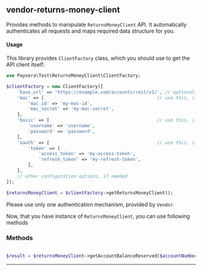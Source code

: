 
## vendor-returns-money-client

Provides methods to manipulate `ReturnsMoneyClient` API.
It automatically authenticates all requests and maps required data structure for you.

#### Usage

This library provides `ClientFactory` class, which you should use to get the API client itself:

```php
use Paysera\Test\ReturnsMoneyClient\ClientFactory;

$clientFactory = new ClientFactory([
    'base_url' => 'https://example.com/accounts/rest/v1/', // optional, in case you need a custom one.
    'mac' => [                                          // use this, if API requires Mac authentication.
        'mac_id' => 'my-mac-id',
        'mac_secret' => 'my-mac-secret',
    ],
    'basic' => [                                        // use this, if API requires Basic authentication.
        'username' => 'username',
        'password' => 'password',
    ],
    'oauth' => [                                        // use this, if API requires OAuth v2 authentication.
        'token' => [
            'access_token' => 'my-access-token',
            'refresh_token' => 'my-refresh-token',
        ],
    ],
    // other configuration options, if needed
]);

$returnsMoneyClient = $clientFactory->getReturnsMoneyClient();
```

Please use only one authentication mechanism, provided by `Vendor`.

Now, that you have instance of `ReturnsMoneyClient`, you can use following methods
### Methods

    



```php

$result = $returnsMoneyClient->getAccountBalanceReserved($accountNumber);
```
---

